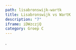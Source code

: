 ```yaml
---
path: lisabronswijk-wartk
title: Lisabronswijk vs WartK
description: "7"
iframe: iDWzczjQ
category: Groep C
---
```

.